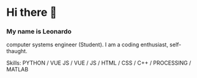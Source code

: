 # Hi there 👋
### My name is Leonardo
<!-- ![](https://arturssmirnovs.github.io/github-profile-readme-generator/images/banner.png) -->
computer systems engineer (Student). I am a coding enthusiast, self-thaught.

Skills: PYTHON / VUE JS / VUE / JS / HTML  / CSS / C++ / PROCESSING / MATLAB
<!--
**leonardo5456/leonardo5456** is a ✨ _special_ ✨ repository because its `README.md` (this file) appears on your GitHub profile.

Here are some ideas to get you started:

- 🔭 I’m currently working on ...
- 🌱 I’m currently learning ...
- 👯 I’m looking to collaborate on ...
- 🤔 I’m looking for help with ...
- 💬 Ask me about ...
- 📫 How to reach me: ...
- 😄 Pronouns: ...
- ⚡ Fun fact: ...
-->
